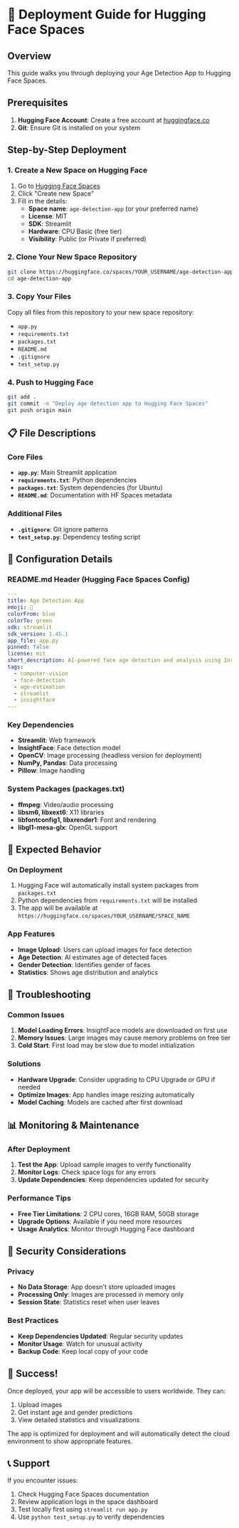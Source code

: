 # 🚀 Deployment Guide for Hugging Face Spaces

## Overview
This guide walks you through deploying your Age Detection App to Hugging Face Spaces.

## Prerequisites
1. **Hugging Face Account**: Create a free account at [huggingface.co](https://huggingface.co)
2. **Git**: Ensure Git is installed on your system

## Step-by-Step Deployment

### 1. Create a New Space on Hugging Face
1. Go to [Hugging Face Spaces](https://huggingface.co/spaces)
2. Click "Create new Space"
3. Fill in the details:
   - **Space name**: `age-detection-app` (or your preferred name)
   - **License**: MIT
   - **SDK**: Streamlit
   - **Hardware**: CPU Basic (free tier)
   - **Visibility**: Public (or Private if preferred)

### 2. Clone Your New Space Repository
```bash
git clone https://huggingface.co/spaces/YOUR_USERNAME/age-detection-app
cd age-detection-app
```

### 3. Copy Your Files
Copy all files from this repository to your new space repository:
- `app.py`
- `requirements.txt`
- `packages.txt`
- `README.md`
- `.gitignore`
- `test_setup.py`

### 4. Push to Hugging Face
```bash
git add .
git commit -m "Deploy age detection app to Hugging Face Spaces"
git push origin main
```

## 📋 File Descriptions

### Core Files
- **`app.py`**: Main Streamlit application
- **`requirements.txt`**: Python dependencies
- **`packages.txt`**: System dependencies (for Ubuntu)
- **`README.md`**: Documentation with HF Spaces metadata

### Additional Files
- **`.gitignore`**: Git ignore patterns
- **`test_setup.py`**: Dependency testing script

## 🔧 Configuration Details

### README.md Header (Hugging Face Spaces Config)
```yaml
---
title: Age Detection App
emoji: 👥
colorFrom: blue
colorTo: green
sdk: streamlit
sdk_version: 1.45.1
app_file: app.py
pinned: false
license: mit
short_description: AI-powered face age detection and analysis using InsightFace
tags:
  - computer-vision
  - face-detection
  - age-estimation
  - streamlit
  - insightface
---
```

### Key Dependencies
- **Streamlit**: Web framework
- **InsightFace**: Face detection model
- **OpenCV**: Image processing (headless version for deployment)
- **NumPy, Pandas**: Data processing
- **Pillow**: Image handling

### System Packages (packages.txt)
- **ffmpeg**: Video/audio processing
- **libsm6, libxext6**: X11 libraries
- **libfontconfig1, libxrender1**: Font and rendering
- **libgl1-mesa-glx**: OpenGL support

## 🎯 Expected Behavior

### On Deployment
1. Hugging Face will automatically install system packages from `packages.txt`
2. Python dependencies from `requirements.txt` will be installed
3. The app will be available at `https://huggingface.co/spaces/YOUR_USERNAME/SPACE_NAME`

### App Features
- **Image Upload**: Users can upload images for face detection
- **Age Detection**: AI estimates age of detected faces
- **Gender Detection**: Identifies gender of faces
- **Statistics**: Shows age distribution and analytics

## 🚨 Troubleshooting

### Common Issues
1. **Model Loading Errors**: InsightFace models are downloaded on first use
2. **Memory Issues**: Large images may cause memory problems on free tier
3. **Cold Start**: First load may be slow due to model initialization

### Solutions
- **Hardware Upgrade**: Consider upgrading to CPU Upgrade or GPU if needed
- **Optimize Images**: App handles image resizing automatically
- **Model Caching**: Models are cached after first download

## 📊 Monitoring & Maintenance

### After Deployment
1. **Test the App**: Upload sample images to verify functionality
2. **Monitor Logs**: Check space logs for any errors
3. **Update Dependencies**: Keep dependencies updated for security

### Performance Tips
- **Free Tier Limitations**: 2 CPU cores, 16GB RAM, 50GB storage
- **Upgrade Options**: Available if you need more resources
- **Usage Analytics**: Monitor through Hugging Face dashboard

## 🔐 Security Considerations

### Privacy
- **No Data Storage**: App doesn't store uploaded images
- **Processing Only**: Images are processed in memory only
- **Session State**: Statistics reset when user leaves

### Best Practices
- **Keep Dependencies Updated**: Regular security updates
- **Monitor Usage**: Watch for unusual activity
- **Backup Code**: Keep local copy of your code

## 🎉 Success!

Once deployed, your app will be accessible to users worldwide. They can:
1. Upload images
2. Get instant age and gender predictions
3. View detailed statistics and visualizations

The app is optimized for deployment and will automatically detect the cloud environment to show appropriate features.

## 📞 Support

If you encounter issues:
1. Check Hugging Face Spaces documentation
2. Review application logs in the space dashboard
3. Test locally first using `streamlit run app.py`
4. Use `python test_setup.py` to verify dependencies
